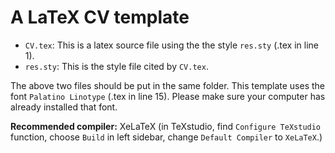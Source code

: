 # A LaTeX CV template

* `CV.tex`: This is a latex source file using the the style `res.sty` (.tex in line 1).
* `res.sty`: This is the style file cited by `CV.tex`.

The above two files should be put in the same folder. This template uses the font `Palatino Linotype` (.tex in line 15). Please make sure your computer has already installed that font.

**Recommended compiler:** XeLaTeX (in TeXstudio, find `Configure TeXstudio` function, choose `Build` in left sidebar, change `Default Compiler` to `XeLaTeX`.)
